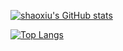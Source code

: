 [![shaoxiu's GitHub stats](https://github-readme-stats.vercel.app/api?username=shaoxiu&count_private=true&show_icons=true)](https://github.com/anuraghazra/github-readme-stats)

[![Top Langs](https://github-readme-stats.vercel.app/api/top-langs/?username=shaoxiu&layout=compact&hide=html)](https://github.com/anuraghazra/github-readme-stats)


<!--START_SECTION:waka-->
<!--END_SECTION:waka-->
